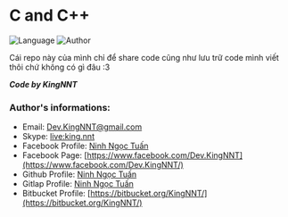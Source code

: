 # C and C++

![Language](https://img.shields.io/badge/Language-C/C++-brightgreen) ![Author](https://img.shields.io/badge/Author-KingNNT-orange)

Cái repo này của mình chỉ để share code cũng như lưu trữ code mình viết thôi chứ không có gì đâu :3

**_Code by KingNNT_**

### Author's informations:

-   Email: [Dev.KingNNT@gmail.com](mailto:Dev.KingNNT@gmail.com)
-   Skype: [live:king.nnt](https://join.skype.com/invite/eqRpzcC8cGsf/)
-   Facebook Profile: [Ninh Ngọc Tuấn](https://www.facebook.com/Kinggg.NNT/)
-   Facebook Page: [https://www.facebook.com/Dev.KingNNT](https://www.facebook.com/Dev.KingNNT/)
-   Github Profile: [Ninh Ngọc Tuấn](https://github.com/KingNNT/)
-   Gitlap Profile: [Ninh Ngọc Tuấn](https://gitlab.com/Dev.KingNNT/)
-   Bitbucket Profile: [https://bitbucket.org/KingNNT/](https://bitbucket.org/KingNNT/)
